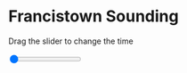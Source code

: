 <h1>Francistown Sounding</h1>
<p>Drag the slider to change the time</p>

<div class="slidecontainer">
<input oninput='setImage(this)' class="slider" type="range" min="0" max="5" value="0" step="1" />
<img id='img'/>
</div>

<script>
var img = document.getElementById('img');
var img_array = ['/assets/images/skwt/skd_francistown_wrfout_d01_2020-04-26_12:00:00.png',
'/assets/images/skwt/skd_francistown_wrfout_d01_2020-04-26_18:00:00.png',
'/assets/images/skwt/skd_francistown_wrfout_d01_2020-04-27_00:00:00.png',
'/assets/images/skwt/skd_francistown_wrfout_d01_2020-04-27_06:00:00.png',
'/assets/images/skwt/skd_francistown_wrfout_d01_2020-04-27_12:00:00.png',];
function setImage(obj)
{
        var value = obj.value;
        img.src = img_array[value];

}
</script>

